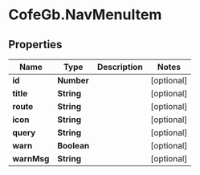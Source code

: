 # CofeGb.NavMenuItem

## Properties

Name | Type | Description | Notes
------------ | ------------- | ------------- | -------------
**id** | **Number** |  | [optional] 
**title** | **String** |  | [optional] 
**route** | **String** |  | [optional] 
**icon** | **String** |  | [optional] 
**query** | **String** |  | [optional] 
**warn** | **Boolean** |  | [optional] 
**warnMsg** | **String** |  | [optional] 


